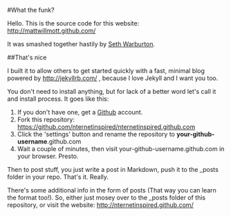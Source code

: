 #What the funk?

Hello. This is the source code for this website: http://mattwillmott.github.com/

It was smashed together hastily by [Seth Warburton](http://twitter.com/nternetinspired).

##That's nice

I built it to allow others to get started quickly with a fast, minimal blog powered by http://jekyllrb.com/ , because I love Jekyll and I want you too.

You don't need to install anything, but for lack of a better word let's call it and install process. It goes like this:
<ol>
    <li>If you don't have one, get a <a href="https://github.com/">Github</a> account.</li>
    <li>Fork this repository: <a href="https://github.com/nternetinspired/nternetinspired.github.com/">https://github.com/nternetinspired/nternetinspired.github.com</a></li>
    <li>Click the 'settings' button and rename the repository to <strong>your-github-username</strong>.github.com</li>
    <li>Wait a couple of minutes, then visit your-github-username.github.com in your browser. Presto.
</ol>

Then to post stuff, you just write a post in Markdown, push it to the _posts folder in your repo. That's it. Really.

There's some additional info in the form of posts (That way you can learn the format too!). So, either just mosey over to the _posts folder of this repository, or visit the website: http://nternetinspired.github.com/
